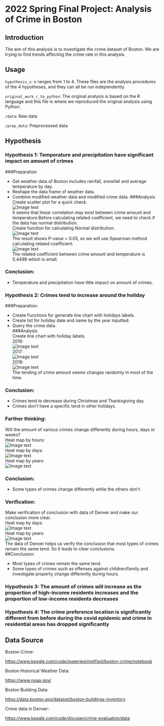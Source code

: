 # 2022 Spring Final Project: Analysis of Crime in Boston

## Introduction

The aim of this analysis is to investigate the crime dataset of Boston. 
We are trying to find trends affecting the crime rate in this analysis.

## Usage

`hypothesis_x`:  x ranges from 1 to 4. These files are the analysis procedures of the 4 hypotheses, and they can all be run independently.

`original_work_r_to_python`: The original analysis is based on the R language and this file is where we reproduced the original analysis using Python.

`/data`: Raw data

`/prep_data`: Preprocessed data

## Hypothesis

### Hypothesis 1: Temperature and precipitation have significant impact on amount of crimes
###Preparation  
* Get weather data of Boston includes rainfall, snowfall and average temperature by day.  
* Reshape the data frame of weather data.   
* Combine modified weather data and modified crime data.
###Analysis  
Create scatter plot for a quick check.  
![Image text](image/chart_h1.png)  
It seems that linear correlation may exist between crime amount and temperature.Before calculating related coefficient, we need to check if the data has normal distribution.  
Create function for calculating Normal distribution.  
![image text](image/normal_distribution.png)  
The result shows P-value < 0.05, so we will use Spearman method calculating related coefficient.    
![image text](image/correlation.png)  
The related coefficient between crime amount and temperature is 0.4498 which is small.  
### Conclusion:
* Temperature and precipitation have little impact on amount of crimes.  
### Hypothesis 2: Crimes tend to increase around the holiday
###Preparation:  
* Create Functions for generate line chart with holidays labels.  
* Create list for holiday date and name by the year inputted.
* Query the crime data.  
###Analysis  
Create line chart with holiday labels.  
2016:  
![Image text](image/line_chart_2016_h2.png)  
2017:  
![Image text](image/line_chart_2017_h2.png)   
2018:  
![Image text](image/line_chart_2018_h2.png)  
The tending of crime amount seems changes randomly in most of the time.  
### Conclusion:
* Crimes tend to decrease during Christmas and Thanksgiving day.  
* Crimes don't have a specific tend in other holidays.  
### Farther thinking:  
Will the amount of various crimes change differently during hours, days or weeks?  
Heat map by hours:  
![Image text](image/heat_map_hour_h2.png)  
Heat map by days:  
![Image text](image/heat_map_day_h2.png)  
Heat map by years:  
![Image text](image/heat_map_year_h2.png)    
### Conclusion:
* Some types of crimes change differently while the others don't.
### Verification:  
Make verification of conclusion with data of Denver and make our conclusion more clear.    
Heat map by days:  
![Image text](image/heat_map_day_h2_Denver.png)  
Heat map by years:  
![Image text](image/heat_map_year_h2_Denver.png)  
The data of Denver helps us verify the conclusion that most types of crimes remain the same tend. So it leads to clear conclusions.  
##Conclusion:
* Most types of crimes remain the same tend.  
* Some types of crimes such as offenses against children/family and investigate property change differently during hours.  
### Hypothesis 3: The amount of crimes will increase as the proportion of high-income residents increases and the proportion of low-income residents decreases 

### Hypothesis 4: The crime preference location is significantly different from before during the covid epidemic and crime in residential areas has dropped significantly

## Data Source

Boston Crime: 

https://www.kaggle.com/code/queeriesimplified/boston-crime/notebook

Boston Historical Weather Data: 

https://www.noaa.gov/

Boston Building Data:

https://data.boston.gov/dataset/boston-buildings-inventory

Crime data in Denver:

https://www.kaggle.com/code/docxian/crime-evaluation/data


